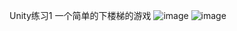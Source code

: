 Unity练习1
一个简单的下楼梯的游戏
![image](https://github.com/noobGuaTai/walk-down-the-stairs/assets/75893628/daa28f05-4b2f-4553-833f-b6272b7e0b4c)
![image](https://github.com/noobGuaTai/walk-down-the-stairs/assets/75893628/47c6020f-782f-42a7-a6fb-6753a48721e7)
